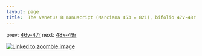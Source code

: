```yaml
---
layout: page
title:  The Venetus B manuscript (Marciana 453 = 821), bifolio 47v-48r
---
```


prev: [46v-47r](../46v-47r/) next: [48v-49r](../48v-49r/)



[![Linked to zoomble image](http://www.homermultitext.org/iipsrv?IIIF=/project/homer/pyramidal/deepzoom/hmt/vbbifolio/v1/vb_47v_48r.tif/full/2000,/0/default.jpg)](http://www.homermultitext.org/ict2/?urn=urn:cite2:hmt:vbbifolio.v1:vb_47v_48r)

